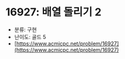 # 16927: 배열 돌리기 2

- 분류: 구현
- 난이도: 골드 5
- [https://www.acmicpc.net/problem/16927](https://www.acmicpc.net/problem/16927)